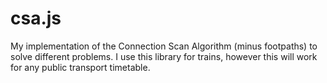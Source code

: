 # csa.js

My implementation of the Connection Scan Algorithm (minus footpaths) to solve different problems. I use this library for trains, however this will work for any public transport timetable.
